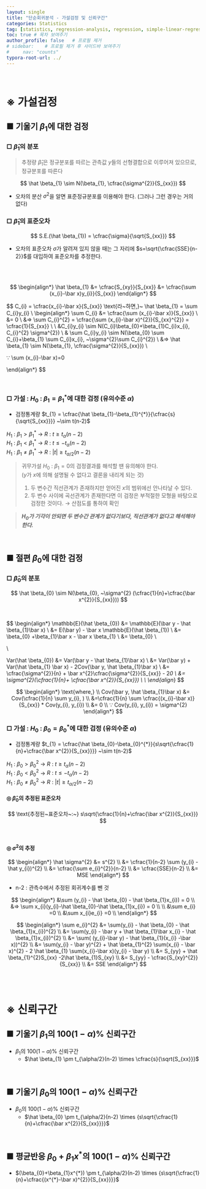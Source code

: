 ```yaml
---
layout: single
title: "단순회귀분석 - 가설검정 및 신뢰구간"
categories: Statistics
tag: [statistics, regression-analysis, regression, simple-linear-regression, linear-regression]
toc: true # 목차 보여주기
author_profile: false   # 프로필 제거
# sidebar:    # 프로필 제거 후 사이드바 보여주기
#     nav: "counts"
typora-root-url: ../
---
```

<br>

# **※ 가설검정**
## ■ 기울기 $\beta_{1}$에 대한 검정
### □ $\hat \beta_{1}$의 분포
> 추정량 $\hat \beta_{1}$은 정규분포를 따르는 관측값 $y$들의 선형결합으로 이루어져 있으므로, 정규분포를 따른다 <br>

$$
\hat \beta_{1} \sim N(\beta_{1}, \cfrac{\sigma^{2}}{S_{xx}})
$$
- 오차의 분산 $\sigma^{2}$을 알면 표준정규분포를 이용해야 한다. (그러나 그런 경우는 거의 없다)

### □ $\hat \beta_{1}$의 표준오차
$$
S.E.(\hat \beta_{1}) = \cfrac{\sigma}{\sqrt{S_{xx}}}
$$
- 오차의 표준오차 $\sigma$가 알려져 있지 않을 때는 그 자리에 $s=\sqrt{\cfrac{SSE}{n-2}}$를 대입하여 표준오차를 추정한다.

<br>
<br>

$$
\begin{align*}
\hat \beta_{1} &= \cfrac{S_{xy}}{S_{xx}} &= \cfrac{\sum (x_{i}-\bar x)y_{i}}{S_{xx}}
\end{align*}
$$

$$
C_{i} = \cfrac{x_{i}-\bar x}{S_{xx}} \text{라~하면,}~ \hat \beta_{1} = \sum C_{i}y_{i} \\
\begin{align*}
\sum C_{i} &= \cfrac{\sum (x_{i}-\bar x)}{S_{xx}} \\
&= 0 \\
&=> \sum C_{i}^{2} = \cfrac{\sum (x_{i}-\bar x)^{2}}{S_{xx}^{2}} = \cfrac{1}{S_{xx}} \\
\\
&C_{i}y_{i} \sim N(C_{i}\beta_{0}+\beta_{1}C_{i}x_{i}, C_{i}^{2} \sigma^{2}) \\
& \sum C_{i}y_{i} \sim N(\beta_{0} \sum C_{i}+\beta_{1} \sum C_{i}x_{i}, ~\sigma^{2}\sum C_{i}^{2}) \\
&=> \hat \beta_{1} \sim N(\beta_{1}, \cfrac{\sigma^{2}}{S_{xx}}) \\

 ∵ \sum (x_{i}-\bar x)=0

\end{align*}
$$

<br>

### □ 가설 : $H_{0}~:~\beta_{1}=\beta_{1}^{*}$에 대한 검정 (유의수준 $\alpha$)

- 검정통계량 $t_{1} = \cfrac{\hat \beta_{1}-\beta_{1}^{*}}{\cfrac{s}{\sqrt{S_{xx}}}} ~\sim t(n-2)$
 
$H_{1}~:~\beta_{1} > \beta_{1}^{*}$ → $R~:~t \ge t_{\alpha}(n-2)$ <br>
$H_{1}~:~\beta_{1} < \beta_{1}^{*}$ → $R~:~t \le -t_{\alpha}(n-2)$ <br>
$H_{1}~:~\beta_{1} \ne \beta_{1}^{*}$ → $R~:~\lvert t \rvert \ge t_{\alpha/2}(n-2)$ <br>

> 귀무가설 $H_{0}~:~\beta_{1}=0$의 검정결과를 해석할 땐 유의해야 한다.<br>($y$가 $x$에 의해 설명될 수 없다고 결론을 내리게 되는 것) <br>
> 1. 두 변수간 직선관계가 존재하지만 얻어진 $x$의 범위에선 안나타날 수 있다. <br>
> 2. 두 변수 사이에 곡선관계가 존재한다면 이 검정은 부적절한 모형을 바탕으로 검정한 것이다. → 산점도를 통하여 확인

> ***$H_{0}$가 기각이 안되면 두 변수간 관계가 없다기보다, 직선관계가 없다고 해석해야 한다.***

<br>

## ■ 절편 $\beta_{0}$에 대한 검정
### □ $\hat \beta_{0}$의 분포
$$
\hat \beta_{0} \sim N(\beta_{0}, ~\sigma^{2} (\cfrac{1}{n}+\cfrac{\bar x^{2}}{S_{xx}}))
$$

<br>

$$
\begin{align*}
\mathbb{E}(\hat \beta_{0}) &= \mathbb{E}(\bar y - \hat \beta_{1}\bar x) \\
&= E(\bar y) - \bar x \mathbb{E}(\hat \beta_{1}) \\
&= \beta_{0} +\beta_{1}\bar x - \bar x \beta_{1} \\
&= \beta_{0} \\

\\

Var(\hat \beta_{0}) &= Var(\bar y - \hat \beta_{1}\bar x) \\
&= Var(\bar y) + Var(\hat \beta_{1} \bar x) - 2Cov(\bar y, \hat \beta_{1}\bar x) \\
&= \cfrac{\sigma^{2}}{n} + \bar x^{2}\cfrac{\sigma^{2}}{S_{xx}} - 2*0 \\
&= \sigma^{2}(\cfrac{1}{n}+ \cfrac{\bar x^{2}}{S_{xx}}) \\
\\
\end{align*}
$$

$$
\begin{align*}
\text{where,} \\
Cov(\bar y, \hat \beta_{1}\bar x) &= Cov(\cfrac{1}{n} \sum y_{i}, ) \\
&=\cfrac{1}{n} \sum \cfrac{(x_{i}-\bar x)}{S_{xx}} * Cov(y_{i}, y_{i}) \\
&= 0 \\
∵ Cov(y_{i}, y_{i}) = \sigma^{2}
\end{align*}
$$

### □ 가설 : $H_{0}~:~\beta_{0}=\beta_{0}^{*}$에 대한 검정 (유의수준 $\alpha$)

- 검정통계량 $t_{1} = \cfrac{\hat \beta_{0}-\beta_{0}^{*}}{s\sqrt{\cfrac{1}{n}+\cfrac{\bar x^{2}}{S_{xx}}}} ~\sim t(n-2)$

$H_{1}~:~\beta_{0} > \beta_{0}^{2}$ → $R~:~t \ge t_{\alpha}(n-2)$ <br>
$H_{1}~:~\beta_{0} < \beta_{0}^{2}$ → $R~:~t \le -t_{\alpha}(n-2)$ <br>
$H_{1}~:~\beta_{0} \ne \beta_{0}^{2}$ → $R~:~\lvert t \rvert \ge t_{\alpha/2}(n-2)$

#### ◎ $\hat \beta_{0}$의 추정된 표준오차
$$
\text{추정된~표준오차~:~} s\sqrt{\cfrac{1}{n}+\cfrac{\bar x^{2}}{S_{xx}}}
$$

<br>

#### ◎ $\sigma^{2}$의 추정
$$
\begin{align*}
\hat \sigma^{2} &= s^{2} \\
&= \cfrac{1}{n-2} \sum (y_{i} - \hat y_{i})^{2} \\
&= \cfrac{\sum e_{i}^{2}}{n-2} \\
&= \cfrac{SSE}{n-2} \\
&= MSE
\end{align*}
$$

- n-2 : 관측수에서 추정된 회귀계수를 뺀 것

$$
\begin{align*}
&\sum (y_{i} - \hat \beta_{0} - \hat \beta_{1}x_{i}) = 0 \\
&=> \sum x_{i}(y_{i}-\hat \beta_{0}-\hat \beta_{1}x_{i}) = 0 \\
\\
&\sum e_{i} =0 \\
&\sum x_{i}e_{i} =0 \\
\end{align*}
$$

$$
\begin{align*}
\sum e_{i}^{2} &= \sum(y_{i} - \hat \beta_{0} - \hat \beta_{1}x_{i})^{2} \\
&= \sum(y_{i} - \bar y + \hat \beta_{1}\bar x_{i} - \hat \beta_{1}x_{i})^{2} \\
&= \sum( (y_{i}-\bar y) - \hat \beta_{1}(x_{i} -\bar x))^{2} \\
&= \sum(y_{i} - \bar y)^{2} + \hat \beta_{1}^{2} \sum(x_{i} - \bar x)^{2} - 2 \hat \beta_{1} \sum(x_{i}-\bar x)(y_{i} - \bar y) \\
&= S_{yy} + \hat \beta_{1}^{2}S_{xx} -2\hat \beta_{1}S_{xy} \\
&= S_{yy} - \cfrac{S_{xy}^{2}}{S_{xx}} \\
&= SSE
\end{align*}
$$

<br>
<br>

# **※ 신뢰구간**
## ■ 기울기 $\beta_{1}$의 $100(1-\alpha)\%$ 신뢰구간
- $\beta_{1}$의 $100(1-\alpha)\%$ 신뢰구간
  - $\hat \beta_{1} \pm t_{\alpha/2}(n-2) \times \cfrac{s}{\sqrt{S_{xx}}}$

<br>

## ■ 기울기 $\beta_{0}$의 $100(1-\alpha)\%$ 신뢰구간
- $\beta_{0}$의 $100(1-\alpha)\%$ 신뢰구간
  - $\hat \beta_{0} \pm t_{\alpha/2}(n-2) \times {s\sqrt{\cfrac{1}{n}+\cfrac{\bar x^{2}}{S_{xx}}}}$

<br>

## ■ 평균반응 $\beta_{0}+\beta_{1}x^{*}$의 $100(1-\alpha)\%$ 신뢰구간
- $(\beta_{0}+\beta_{1}x^{*}) \pm t_{\alpha/2}(n-2) \times {s\sqrt{\cfrac{1}{n}+\cfrac{(x^{*}-\bar x)^{2}}{S_{xx}}}}$